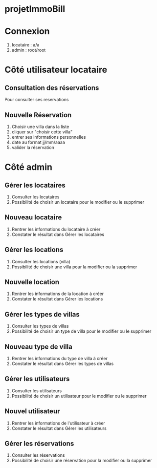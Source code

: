 # projetImmoBill
# Connexion 
1. locataire : a/a
2. admin : root/root
# Côté utilisateur locataire
## Consultation des réservations 
Pour consulter ses reservations
## Nouvelle Réservation
1. Choisir une villa dans la liste
2. cliquer sur "choisir cette villa"
3. entrer ses informations personnelles
4. date au format jj/mm/aaaa
5. valider la réservation
# Côté admin
## Gérer les locataires
1. Consulter les locataires
2. Possibilité de choisir un locataire pour le modifier ou le supprimer
## Nouveau locataire
1. Rentrer les informations du locataire à créer
2. Constater le résultat dans Gérer les locataires
## Gérer les locations
1. Consulter les locations (villa)
2. Possibilité de choisir une villa pour la modifier ou la supprimer
## Nouvelle location
1. Rentrer les informations de la location à créer
2. Constater le résultat dans Gérer les locations
## Gérer les types de villas
1. Consulter les types de villas
2. Possibilité de choisir un type de villa pour le modifier ou le supprimer
## Nouveau type de villa
1. Rentrer les informations du type de villa à créer
2. Constater le résultat dans Gérer les types de villas
## Gérer les utilisateurs
1. Consulter les utilisateurs
2. Possibilité de choisir un utilisateur pour le modifier ou le supprimer
## Nouvel utilisateur
1. Rentrer les informations de l'utilisateur à créer
2. Constater le résultat dans Gérer les utilisateurs
## Gérer les réservations
1. Consulter les réservations
2. Possibilité de choisir une réservation pour la modifier ou la supprimer

